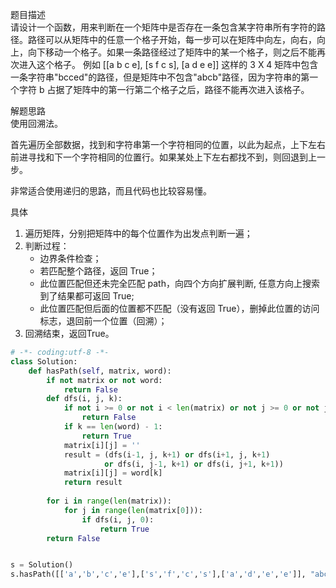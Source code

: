 
题目描述   
请设计一个函数，用来判断在一个矩阵中是否存在一条包含某字符串所有字符的路径。路径可以从矩阵中的任意一个格子开始，每一步可以在矩阵中向左，向右，向上，向下移动一个格子。如果一条路径经过了矩阵中的某一个格子，则之后不能再次进入这个格子。 例如 \[\[a b c e], \[s f c s], \[a d e e]] 这样的 3 X 4 矩阵中包含一条字符串"bcced"的路径，但是矩阵中不包含"abcb"路径，因为字符串的第一个字符 b 占据了矩阵中的第一行第二个格子之后，路径不能再次进入该格子。  

解题思路  
使用回溯法。  

首先遍历全部数据，找到和字符串第一个字符相同的位置，以此为起点，上下左右前进寻找和下一个字符相同的位置行。如果某处上下左右都找不到，则回退到上一步。  

非常适合使用递归的思路，而且代码也比较容易懂。  

具体  
1. 遍历矩阵，分别把矩阵中的每个位置作为出发点判断一遍；
2. 判断过程：
    * 边界条件检查；
    * 若匹配整个路径，返回 True；
    * 此位置匹配但还未完全匹配 path，向四个方向扩展判断, 任意方向上搜索到了结果都可返回 True;
    * 此位置匹配但后面的位置都不匹配（没有返回 True），删掉此位置的访问标志，退回前一个位置（回溯）；
3. 回溯结束，返回True。

```python 
# -*- coding:utf-8 -*-
class Solution:
    def hasPath(self, matrix, word):
        if not matrix or not word:
            return False 
        def dfs(i, j, k):
            if not i >= 0 or not i < len(matrix) or not j >= 0 or not j < len(matrix[0]) or matrix[i][j] != word[k]:
                return False 
            if k == len(word) - 1:
                return True 
            matrix[i][j] = ''
            result = (dfs(i-1, j, k+1) or dfs(i+1, j, k+1) 
                     or dfs(i, j-1, k+1) or dfs(i, j+1, k+1))
            matrix[i][j] = word[k]
            return result 
        
        for i in range(len(matrix)):
            for j in range(len(matrix[0])):
                if dfs(i, j, 0):
                    return True 
        return False 


s = Solution()
s.hasPath([['a','b','c','e'],['s','f','c','s'],['a','d','e','e']], "abcced") 
```

